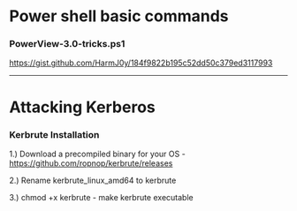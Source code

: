# Power shell basic commands

### PowerView-3.0-tricks.ps1
https://gist.github.com/HarmJ0y/184f9822b195c52dd50c379ed3117993

***

# Attacking Kerberos
### Kerbrute Installation 

1.) Download a precompiled binary for your OS - https://github.com/ropnop/kerbrute/releases

2.) Rename kerbrute_linux_amd64 to kerbrute

3.) chmod +x kerbrute - make kerbrute executable


